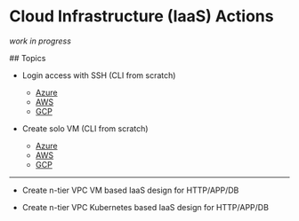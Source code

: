 # Cloud Infrastructure (IaaS) Actions
<p><i>work in progress</i></p>
## Topics

* Login access with SSH (CLI from scratch)
   * [Azure](https://gist.github.com/realBjornRoden/ca3ee0204e6506d6d8e0f6f7b2658e8a#file-cloudactions-azure-login-md)
   * [AWS](https://gist.github.com/realBjornRoden/36ee9bc937ec5bc03afba6f8b4275aa0#file-cloudactions-aws-login-md)
   * [GCP](https://gist.github.com/realBjornRoden/3f2d63e0654163fbca659830ce9071c2#file-cloudactions-gcp-login-md)

* Create solo VM (CLI from scratch)
   * [Azure](https://gist.github.com/realBjornRoden/14ddf0d4da8ecce616de1da7ce41bb66#file-cloudactions-azure-solo-md)
   * [AWS](https://gist.github.com/realBjornRoden/2915399d2a8cd55eb374e92cbedf56f2#file-cloudactions-aws-solo-md)
   * [GCP](https://gist.github.com/realBjornRoden/42924a06d352d438c58eb39d12923426#file-cloudactions-gcp-solo-md)

***
  
* Create n-tier VPC VM based IaaS design for HTTP/APP/DB

* Create n-tier VPC Kubernetes based IaaS design for HTTP/APP/DB
